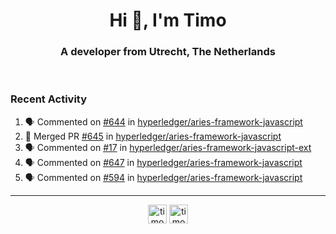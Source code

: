 <h1 align="center">Hi 👋, I'm Timo</h1>
<h3 align="center">A developer from Utrecht, The Netherlands</h3>
<br/>
<!-- https://github.com/rahuldkjain/github-profile-readme-generator --!>

<!--  <p align="left"><img src="https://github-readme-stats.vercel.app/api?username=timoglastra&show_icons=true&count_private=true&" alt="timoglastra" /></p> --!>

<!--
Github language stats
<p align="left"><img src="https://github-readme-stats.vercel.app/api/top-langs/?username=timoglastra&layout=compact" alt="timoglastra" /><p>
-->

<!-- Codestats language stats -->
<!-- <p align="left"><img src="https://codestats-readme.vercel.app/api/top-langs/?username=timoglastra&layout=compact&language_count=12" alt="timoglastra" /><p>    --!>
  
<h3>Recent Activity</h3>

<!--START_SECTION:activity-->
1. 🗣 Commented on [#644](https://github.com/hyperledger/aries-framework-javascript/issues/644) in [hyperledger/aries-framework-javascript](https://github.com/hyperledger/aries-framework-javascript)
2. 🎉 Merged PR [#645](https://github.com/hyperledger/aries-framework-javascript/pull/645) in [hyperledger/aries-framework-javascript](https://github.com/hyperledger/aries-framework-javascript)
3. 🗣 Commented on [#17](https://github.com/hyperledger/aries-framework-javascript-ext/issues/17) in [hyperledger/aries-framework-javascript-ext](https://github.com/hyperledger/aries-framework-javascript-ext)
4. 🗣 Commented on [#647](https://github.com/hyperledger/aries-framework-javascript/issues/647) in [hyperledger/aries-framework-javascript](https://github.com/hyperledger/aries-framework-javascript)
5. 🗣 Commented on [#594](https://github.com/hyperledger/aries-framework-javascript/issues/594) in [hyperledger/aries-framework-javascript](https://github.com/hyperledger/aries-framework-javascript)
<!--END_SECTION:activity-->

---

<p align="center">
<a href="https://twitter.com/timoglastra" target="blank"><img align="center" src="https://cdn.jsdelivr.net/npm/simple-icons@3.0.1/icons/twitter.svg" alt="timoglastra" height="30" width="30" /></a>
<a href="https://linkedin.com/in/timoglastra" target="blank"><img align="center" src="https://cdn.jsdelivr.net/npm/simple-icons@3.0.1/icons/linkedin.svg" alt="timoglastra" height="30" width="30" /></a>
</p>



